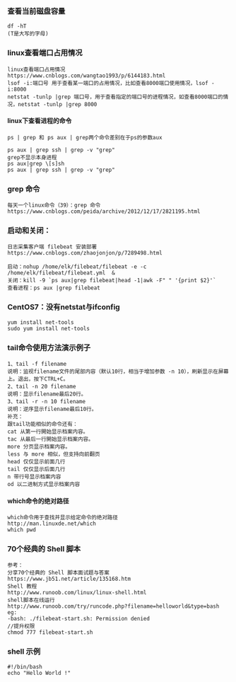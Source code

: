 ### 查看当前磁盘容量
```aidl
df -hT
(T是大写的字母)
```

### linux查看端口占用情况
```$xslt
linux查看端口占用情况
https://www.cnblogs.com/wangtao1993/p/6144183.html
lsof -i:端口号 用于查看某一端口的占用情况，比如查看8000端口使用情况，lsof -i:8000
netstat -tunlp |grep 端口号，用于查看指定的端口号的进程情况，如查看8000端口的情况，netstat -tunlp |grep 8000
```
#### linux下查看进程的命令
```$xslt
ps | grep 和 ps aux | grep两个命令差别在于ps的参数aux

ps aux | grep ssh | grep -v "grep"
grep不显示本身进程
ps aux|grep \[s]sh
ps aux | grep ssh | grep -v "grep"
```
### grep 命令
```$xslt
每天一个linux命令（39）：grep 命令
https://www.cnblogs.com/peida/archive/2012/12/17/2821195.html
```
### 启动和关闭：
```$xslt
日志采集客户端 filebeat 安装部署
https://www.cnblogs.com/zhaojonjon/p/7289498.html

启动：nohup /home/elk/filebeat/filebeat -e -c /home/elk/filebeat/filebeat.yml  &
关闭：kill -9 `ps aux|grep filebeat|head -1|awk -F" " '{print $2}'`
查看进程：ps aux |grep filebeat
```
### CentOS7：没有netstat与ifconfig
```$xslt
yum install net-tools
sudo yum install net-tools
```
### tail命令使用方法演示例子
```$xslt
1、tail -f filename
说明：监视filename文件的尾部内容（默认10行，相当于增加参数 -n 10），刷新显示在屏幕上。退出，按下CTRL+C。
2、tail -n 20 filename
说明：显示filename最后20行。
3、tail -r -n 10 filename
说明：逆序显示filename最后10行。
补充：
跟tail功能相似的命令还有：
cat 从第一行開始显示档案内容。
tac 从最后一行開始显示档案内容。
more 分页显示档案内容。
less 与 more 相似，但支持向前翻页
head 仅仅显示前面几行
tail 仅仅显示后面几行
n 带行号显示档案内容
od 以二进制方式显示档案内容
``` 
#### which命令的绝对路径
```
which命令用于查找并显示给定命令的绝对路径
http://man.linuxde.net/which
which pwd
```
### 70个经典的 Shell 脚本
```
参考：
分享70个经典的 Shell 脚本面试题与答案
https://www.jb51.net/article/135168.htm
Shell 教程
http://www.runoob.com/linux/linux-shell.html
shell脚本在线运行
http://www.runoob.com/try/runcode.php?filename=helloworld&type=bash
eg:
-bash: ./filebeat-start.sh: Permission denied
//提升权限
chmod 777 filebeat-start.sh 
```
### shell 示例
```
#!/bin/bash
echo "Hello World !"

```
   